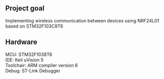 ## Project goal
Implementing wireless communication between devices using NRF24L01 based on STM32F103C8T6

## Hardware
MCU: STM32F1038T6  
IDE: Keil uVision 5  
Toolchair: ARM compiler version 6  
Debug: ST-Link Debugger
